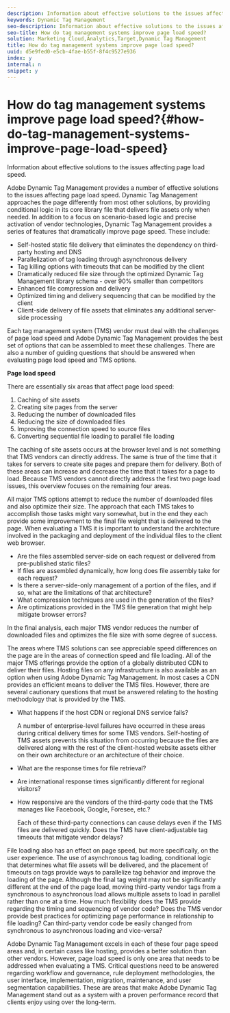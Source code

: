```yaml
---
description: Information about effective solutions to the issues affecting page load speed.
keywords: Dynamic Tag Management
seo-description: Information about effective solutions to the issues affecting page load speed.
seo-title: How do tag management systems improve page load speed?
solution: Marketing Cloud,Analytics,Target,Dynamic Tag Management
title: How do tag management systems improve page load speed?
uuid: d5e9fed0-e5cb-4fae-b55f-8f4c9527e936
index: y
internal: n
snippet: y
---
```


# How do tag management systems improve page load speed?{#how-do-tag-management-systems-improve-page-load-speed}

Information about effective solutions to the issues affecting page load speed.

 Adobe Dynamic Tag Management provides a number of effective solutions to the issues affecting page load speed. Dynamic Tag Management approaches the page differently from most other solutions, by providing conditional logic in its core library file that delivers file assets only when needed. In addition to a focus on scenario-based logic and precise activation of vendor technologies, Dynamic Tag Management provides a series of features that dramatically improve page speed. These include:

* Self-hosted static file delivery that eliminates the dependency on third-party hosting and DNS 
* Parallelization of tag loading through asynchronous delivery 
* Tag killing options with timeouts that can be modified by the client 
* Dramatically reduced file size through the optimized Dynamic Tag Management library schema - over 90% smaller than competitors 
* Enhanced file compression and delivery 
* Optimized timing and delivery sequencing that can be modified by the client 
* Client-side delivery of file assets that eliminates any additional server-side processing

Each tag management system (TMS) vendor must deal with the challenges of page load speed and Adobe Dynamic Tag Management provides the best set of options that can be assembled to meet these challenges. There are also a number of guiding questions that should be answered when evaluating page load speed and TMS options.

**Page load speed**

There are essentially six areas that affect page load speed:

1. Caching of site assets 
1. Creating site pages from the server 
1. Reducing the number of downloaded files 
1. Reducing the size of downloaded files 
1. Improving the connection speed to source files 
1. Converting sequential file loading to parallel file loading

The caching of site assets occurs at the browser level and is not something that TMS vendors can directly address. The same is true of the time that it takes for servers to create site pages and prepare them for delivery. Both of these areas can increase and decrease the time that it takes for a page to load. Because TMS vendors cannot directly address the first two page load issues, this overview focuses on the remaining four areas.

All major TMS options attempt to reduce the number of downloaded files and also optimize their size. The approach that each TMS takes to accomplish those tasks might vary somewhat, but in the end they each provide some improvement to the final file weight that is delivered to the page. When evaluating a TMS it is important to understand the architecture involved in the packaging and deployment of the individual files to the client web browser.

* Are the files assembled server-side on each request or delivered from pre-published static files? 
* If files are assembled dynamically, how long does file assembly take for each request? 
* Is there a server-side-only management of a portion of the files, and if so, what are the limitations of that architecture? 
* What compression techniques are used in the generation of the files? 
* Are optimizations provided in the TMS file generation that might help mitigate browser errors?

In the final analysis, each major TMS vendor reduces the number of downloaded files and optimizes the file size with some degree of success.

The areas where TMS solutions can see appreciable speed differences on the page are in the areas of connection speed and file loading. All of the major TMS offerings provide the option of a globally distributed CDN to deliver their files. Hosting files on any infrastructure is also available as an option when using Adobe Dynamic Tag Management. In most cases a CDN provides an efficient means to deliver the TMS files. However, there are several cautionary questions that must be answered relating to the hosting methodology that is provided by the TMS.

* What happens if the host CDN or regional DNS service fails?

  A number of enterprise-level failures have occurred in these areas during critical delivery times for some TMS vendors. Self-hosting of TMS assets prevents this situation from occurring because the files are delivered along with the rest of the client-hosted website assets either on their own architecture or an architecture of their choice. 
* What are the response times for file retrieval? 
* Are international response times significantly different for regional visitors? 
* How responsive are the vendors of the third-party code that the TMS manages like Facebook, Google, Foresee, etc.?

  Each of these third-party connections can cause delays even if the TMS files are delivered quickly. Does the TMS have client-adjustable tag timeouts that mitigate vendor delays?

File loading also has an effect on page speed, but more specifically, on the user experience. The use of asynchronous tag loading, conditional logic that determines what file assets will be delivered, and the placement of timeouts on tags provide ways to parallelize tag behavior and improve the loading of the page. Although the final tag weight may not be significantly different at the end of the page load, moving third-party vendor tags from a synchronous to asynchronous load allows multiple assets to load in parallel rather than one at a time. How much flexibility does the TMS provide regarding the timing and sequencing of vendor code? Does the TMS vendor provide best practices for optimizing page performance in relationship to file loading? Can third-party vendor code be easily changed from synchronous to asynchronous loading and vice-versa?

Adobe Dynamic Tag Management excels in each of these four page speed areas and, in certain cases like hosting, provides a better solution than other vendors. However, page load speed is only one area that needs to be addressed when evaluating a TMS. Critical questions need to be answered regarding workflow and governance, rule deployment methodologies, the user interface, implementation, migration, maintenance, and user segmentation capabilities. These are areas that make Adobe Dynamic Tag Management stand out as a system with a proven performance record that clients enjoy using over the long-term. 
